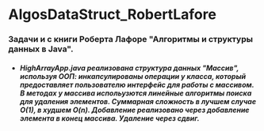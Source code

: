 # AlgosDataStruct_RobertLafore

### Задачи и с книги Роберта Лафоре "Алгоритмы и структуры данных в Java".

- ##### HighArrayApp.java реализована структура данных "Массив", используя ООП: инкапсулированы операции у класса, который предоставляет пользователю интерфейс для работы с массивом. В методах у массива испольузются линейные алгоритмы поиска для удаления элементов. Суммарная сложность в лучшем случае O(1), в худшем O(n). Добавление реализовано через добавление элемента в конец массива. Удаление через сдвиг.
